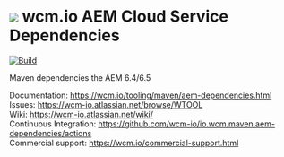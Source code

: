 <img src="https://wcm.io/images/favicon-16@2x.png"/> wcm.io AEM Cloud Service Dependencies
======
[![Build](https://github.com/wcm-io/io.wcm.maven.aem-dependencies/workflows/Build/badge.svg?branch=develop)](https://github.com/wcm-io/io.wcm.maven.aem-dependencies/actions?query=workflow%3ABuild+branch%3Adevelop)

Maven dependencies the AEM 6.4/6.5

Documentation: https://wcm.io/tooling/maven/aem-dependencies.html<br/>
Issues: https://wcm-io.atlassian.net/browse/WTOOL<br/>
Wiki: https://wcm-io.atlassian.net/wiki/<br/>
Continuous Integration: https://github.com/wcm-io/io.wcm.maven.aem-dependencies/actions<br/>
Commercial support: https://wcm.io/commercial-support.html
